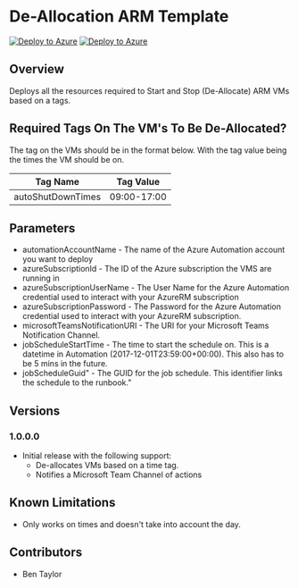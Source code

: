 # De-Allocation ARM Template

[![Deploy to Azure](http://azuredeploy.net/deploybutton.png)](https://portal.azure.com/#create/Microsoft.Template/uri/https%3A%2F%2Fraw.githubusercontent.com%2Fbentaylorwork%2Fazure-arm-templates%2Fmaster%2Fautomation-deallocation%2Fazuredeploy.json) 
[![Deploy to Azure](http://armviz.io/visualizebutton.png)](http://armviz.io/#/?load=https%3A%2F%2Fraw.githubusercontent.com%2Fbentaylorwork%2Fazure-arm-templates%2Fmaster%2Fautomation-deallocation%2Fazuredeploy.json) 


## Overview
Deploys all the resources required to Start and Stop (De-Allocate) ARM VMs based on a tags.

## Required Tags On The VM's To Be De-Allocated?

The tag on the VMs should be in the format below. With the tag value being the times the VM should be on.

| Tag Name          | Tag Value   |
| ----------------- |:-----------:|
| autoShutDownTimes | 09:00-17:00 |

## Parameters
* automationAccountName         - The name of the Azure Automation account you want to deploy
* azureSubscriptionId           - The ID of the Azure subscription the VMS are running in
* azureSubscriptionUserName     - The User Name for the Azure Automation credential used to interact with your AzureRM subscription
* azureSubscriptionPassword     - The Password for the Azure Automation credential used to interact with your AzureRM subscription.
* microsoftTeamsNotificationURI - The URI for your Microsoft Teams Notification Channel.
* jobScheduleStartTime          - The time to start the schedule on.  This is a datetime in Automation (2017-12-01T23:59:00+00:00). This also has to be 5 mins in the future.
* jobScheduleGuid"              - The GUID for the job schedule. This identifier links the schedule to the runbook."

## Versions
### 1.0.0.0
* Initial release with the following support:
    * De-allocates VMs based on a time tag.
    * Notifies a Microsoft Team Channel of actions
    
## Known Limitations
* Only works on times and doesn't take into account the day.

## Contributors
* Ben Taylor
